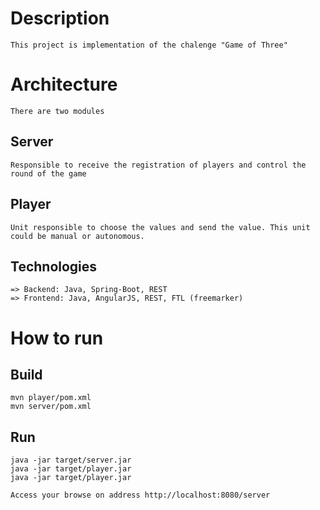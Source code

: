 # Description
    
    This project is implementation of the chalenge "Game of Three"

# Architecture

    There are two modules

 ## Server
 
    Responsible to receive the registration of players and control the round of the game
 
 ## Player
 
    Unit responsible to choose the values and send the value. This unit could be manual or autonomous.
  
  ## Technologies
  
    => Backend: Java, Spring-Boot, REST
    => Frontend: Java, AngularJS, REST, FTL (freemarker)
    
# How to run

  ## Build
  
    mvn player/pom.xml
    mvn server/pom.xml
    
  ## Run
  
    java -jar target/server.jar
    java -jar target/player.jar
    java -jar target/player.jar
    
    Access your browse on address http://localhost:8080/server
 
  
